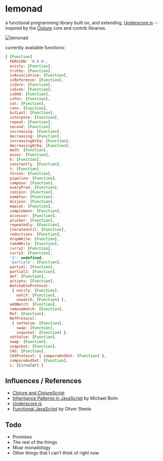 lemonad
=======

a functional programming library built on, and extending, [Underscore.js](http://underscorejs.org) -- inspired by the [Clojure](http://www.clojure.org) core and contrib libraries.

![lemonad](https://raw.github.com/fogus/lemonad/master/docs/logo.png)

currently available functions:

```javascript
{ [Function]
  VERSION: '0.0.8',
  existy: [Function],
  truthy: [Function],
  isAssociative: [Function],
  isReference: [Function],
  isZero: [Function],
  isEven: [Function],
  isOdd: [Function],
  isPos: [Function],
  cat: [Function],
  cons: [Function],
  butLast: [Function],
  interpose: [Function],
  repeat: [Function],
  second: [Function],
  increasing: [Function],
  decreasing: [Function],
  increasingOrEq: [Function],
  decreasingOrEq: [Function],
  meth: [Function],
  assoc: [Function],
  k: [Function],
  constantly: [Function],
  t: [Function],
  thrush: [Function],
  pipeline: [Function],
  compose: [Function],
  everyPred: [Function],
  conjoin: [Function],
  someFun: [Function],
  disjoin: [Function],
  mapcat: [Function],
  complement: [Function],
  accessor: [Function],
  plucker: [Function],
  repeatedly: [Function],
  iterateUntil: [Function],
  reductions: [Function],
  dropWhile: [Function],
  takeWhile: [Function],
  curry2: [Function],
  curry3: [Function],
  '$': undefined,
  'partial$': [Function],
  partial: [Function],
  partial2: [Function],
  def: [Function],
  actions: [Function],
  WatchableProtocol:
   { notify: [Function],
     watch: [Function],
     unwatch: [Function] },
  addWatch: [Function],
  removeWatch: [Function],
  Ref: [Function],
  RefProtocol:
   { setValue: [Function],
     swap: [Function],
     snapshot: [Function] },
  setValue: [Function],
  swap: [Function],
  snapshot: [Function],
  CAS: [Function],
  CASProtocol: { compareAndSet: [Function] },
  compareAndSet: [Function],
  L: [Circular] }
```

Influences / References
-----------------------

* [Clojure and ClojureScript](http://www.clojuredocs.org)
* [Inheritance Patterns in JavaScript](http://bolinfest.com/javascript/inheritance.php) by Michael Bolin
* [Underscore.js](http://underscorejs.org/)
* [Functional JavaScript](http://osteele.com/sources/javascript/functional/) by Oliver Steele

Todo
-----

* Promises
* The rest of the things
* Moar monadology
* Other things that I can't think of right now
